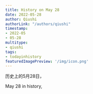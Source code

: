 ```yaml
---
title: History on May 28
date: 2022-05-28
author: Qiushi 
authorLink: "/authors/qiushi"
timestamp: 
- 2022-05
- 05-28
multitype: 
- qiushi
tags: 
- todayinhistory
featuredImagePreview: '/img/icon.png'
---
```









历史上的5月28日，

May 28 in history, 

<!--more-->

